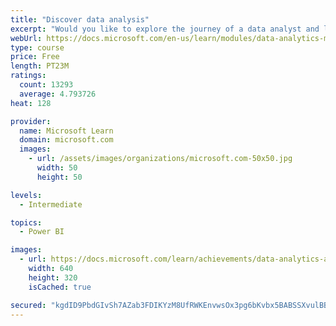 ```yaml
---
title: "Discover data analysis"
excerpt: "Would you like to explore the journey of a data analyst and learn how a data analyst tells a story with data? In this module, you will explore the different roles in data and learn the different tasks of a data analyst."
webUrl: https://docs.microsoft.com/en-us/learn/modules/data-analytics-microsoft/
type: course
price: Free
length: PT23M
ratings:
  count: 13293
  average: 4.793726
heat: 128

provider:
  name: Microsoft Learn
  domain: microsoft.com
  images:
    - url: /assets/images/organizations/microsoft.com-50x50.jpg
      width: 50
      height: 50

levels:
  - Intermediate

topics:
  - Power BI

images:
  - url: https://docs.microsoft.com/learn/achievements/data-analytics-and-microsoft-social.png
    width: 640
    height: 320
    isCached: true

secured: "kgdID9PbdGIvSh7AZab3FDIKYzM8UfRWKEnvwsOx3pg6bKvbx5BABSSXvulBBaThZbHy7Pg8yjgZUdgA/Ax87BH9r8hJWlkvAt4XURDfRVZhbqUTg/sPeYZXoSekFERHcNOZVRh5Z42j+K5XnWPNMSSAGTzQCHW9Iolmn8qBy4eUkove13GBGz9V/O/8bWYOegS7YZq2AkTQHj3626qdoRWe5P/x3mv1kXbugNF+DAtPTqljmq2EOp+t//PBsE5HOKOlXG2BvBmrvDxjJ6szcYNktTJXi8GpZGZ182jGh1+ytwOrdpY9lS1I05P9RPndAtENDM9zu6qj4GJXq3f65Rvf1sWKIkt8Y8bU73jQVAYZA44UGQLl6CrbX4vhDvpk2m0J5IIIaRPY5kEjJ2vhij0dhO0QQQiiLXhoq88pFsotU0KajETeJ38BmYC19hGQ;/cQfHGxm++6w7sNrnfKLfQ=="
---
```


